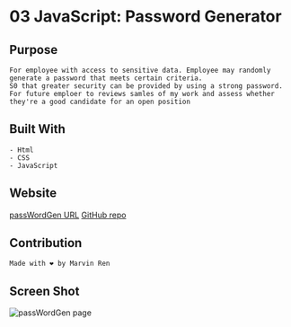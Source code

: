 # 03 JavaScript: Password Generator
## Purpose
```
For employee with access to sensitive data. Employee may randomly generate a password that meets certain criteria. 
S0 that greater security can be provided by using a strong password.
For future emploer to reviews samles of my work and assess whether they're a good candidate for an open position
```

## Built With
```
- Html
- CSS
- JavaScript
```
## Website

[passWordGen URL](https://mr2447.github.io/password/)
[GitHub repo](https://github.com/mr2447/password)

## Contribution
```
Made with ❤ by Marvin Ren
```
## Screen Shot
![passWordGen page](./assets/image/passwordGen-screen-shot)
